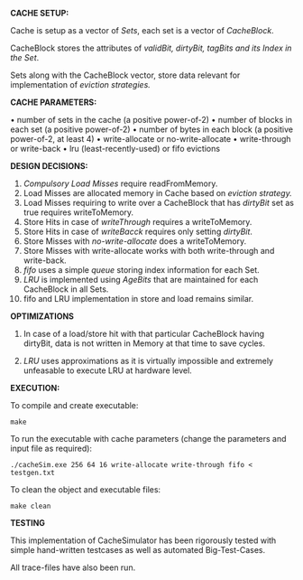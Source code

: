 **CACHE SETUP:**

Cache is setup as a vector of *Sets*, each set is a vector of *CacheBlock*.

CacheBlock stores the attributes of *validBit, dirtyBit, tagBits and its Index in the Set*.

Sets along with the CacheBlock vector, store data relevant for implementation of *eviction strategies.*



**CACHE PARAMETERS:**

• number of sets in the cache (a positive power-of-2)
• number of blocks in each set (a positive power-of-2)
• number of bytes in each block (a positive power-of-2, at least 4)
• write-allocate or no-write-allocate
• write-through or write-back
• lru (least-recently-used) or fifo evictions



**DESIGN DECISIONS:**

1. *Compulsory Load Misses* require readFromMemory.
2. Load Misses are allocated memory in Cache based on *eviction strategy.*
3. Load Misses requiring to write over a CacheBlock that has *dirtyBit* set as true requires writeToMemory.
4. Store Hits in case of *writeThrough* requires a writeToMemory.
5. Store Hits in case of *writeBacck* requires only setting *dirtyBit*.
6. Store Misses with *no-write-allocate* does a writeToMemory.
7. Store Misses with write-allocate works with both write-through and write-back.
8. *fifo* uses a simple *queue* storing index information for each Set.
9. *LRU* is implemented using *AgeBits* that are maintained for each CacheBlock in all Sets.
10. fifo and LRU implementation in store and load remains similar.


**OPTIMIZATIONS**

1. In case of a load/store hit with that particular CacheBlock having dirtyBit, data is not written in Memory at that time to save cycles.

2. *LRU* uses approximations as it is virtually impossible and extremely unfeasable to execute LRU at hardware level.



**EXECUTION:**

To compile and create executable:

`make`

To run the executable with cache parameters (change the parameters and input file as required):

`./cacheSim.exe 256 64 16 write-allocate write-through fifo < testgen.txt`

To clean the object and executable files:

`make clean`


**TESTING**

This implementation of CacheSimulator has been rigorously tested with simple hand-written testcases as well as automated Big-Test-Cases.

All trace-files have also been run.